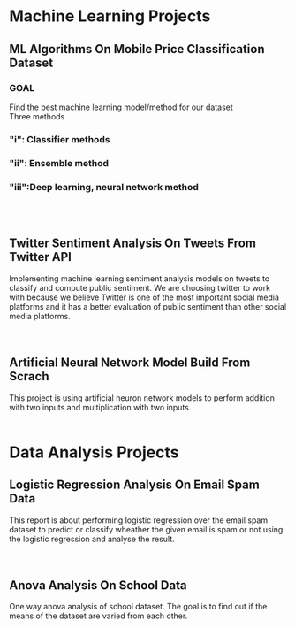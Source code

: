 # Machine Learning Projects


## ML Algorithms On Mobile Price Classification Dataset
### GOAL 
Find the best machine learning model/method for our dataset<br/>
Three methods<br/>
### "i":  Classifier methods <br/>
### "ii": Ensemble method  <br/>
### "iii":Deep learning, neural network method <br/>
<br/>
<br/>

## Twitter Sentiment Analysis On Tweets From Twitter API
Implementing machine learning sentiment analysis models on tweets to classify and compute public sentiment.
We are choosing twitter to work with because we believe Twitter is one of the most important social media platforms and it has a better evaluation of public sentiment than other social media platforms.  
<br/>
<br/>

## Artificial Neural Network Model Build From Scrach
This project is using artificial neuron network models to perform addition with two inputs and multiplication with two inputs.
<br/>
<br/>

# Data Analysis Projects

## Logistic Regression Analysis On Email Spam Data
This report is about performing logistic regression over the email spam dataset to predict or classify wheather the given email is spam or not using the logistic regression and analyse the result.<BR/>
<br/>
<br/>

## Anova Analysis On School Data
One way anova analysis of school dataset. The goal is to find out if the means of the dataset are varied from each other.